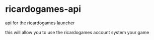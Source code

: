 # ricardogames-api

api for the ricardogames launcher

this will allow you to use the ricardogames account system your game